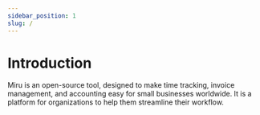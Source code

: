 ```yaml
---
sidebar_position: 1
slug: /
---
```


# Introduction

Miru is an open-source tool, designed to make time tracking, invoice management, and accounting easy for small businesses worldwide. It is a platform for organizations to help them streamline their workflow.
